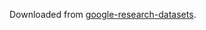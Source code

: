 Downloaded from [google-research-datasets](https://github.com/google-research-datasets/sentence-compression).